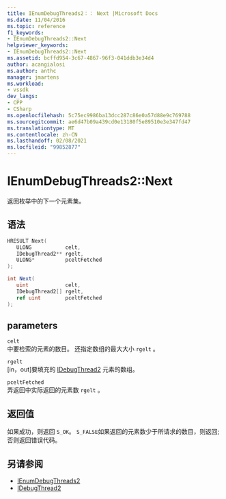 ```yaml
---
title: IEnumDebugThreads2：： Next |Microsoft Docs
ms.date: 11/04/2016
ms.topic: reference
f1_keywords:
- IEnumDebugThreads2::Next
helpviewer_keywords:
- IEnumDebugThreads2::Next
ms.assetid: bcffd954-3c67-4867-96f3-041ddb3e34d4
author: acangialosi
ms.author: anthc
manager: jmartens
ms.workload:
- vssdk
dev_langs:
- CPP
- CSharp
ms.openlocfilehash: 5c75ec9986ba13dcc287c86e0a57d88e9c769788
ms.sourcegitcommit: ae6d47b09a439cd0e13180f5e89510e3e347fd47
ms.translationtype: MT
ms.contentlocale: zh-CN
ms.lasthandoff: 02/08/2021
ms.locfileid: "99852877"
---
```

# <a name="ienumdebugthreads2next"></a>IEnumDebugThreads2::Next
返回枚举中的下一个元素集。

## <a name="syntax"></a>语法

```cpp
HRESULT Next(
   ULONG           celt,
   IDebugThread2** rgelt,
   ULONG*          pceltFetched
);
```

```csharp
int Next(
   uint            celt,
   IDebugThread2[] rgelt,
   ref uint        pceltFetched
);
```

## <a name="parameters"></a>parameters
`celt`\
中要检索的元素的数目。 还指定数组的最大大小 `rgelt` 。

`rgelt`\
[in，out]要填充的 [IDebugThread2](../../../extensibility/debugger/reference/idebugthread2.md) 元素的数组。

`pceltFetched`\
弄返回中实际返回的元素数 `rgelt` 。

## <a name="return-value"></a>返回值
 如果成功，则返回 `S_OK`。 `S_FALSE`如果返回的元素数少于所请求的数目，则返回; 否则返回错误代码。

## <a name="see-also"></a>另请参阅
- [IEnumDebugThreads2](../../../extensibility/debugger/reference/ienumdebugthreads2.md)
- [IDebugThread2](../../../extensibility/debugger/reference/idebugthread2.md)
